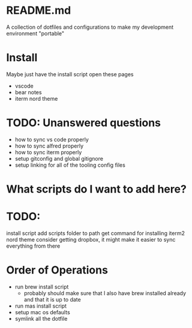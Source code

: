 # README.md
A collection of dotfiles and configurations to make my development environment "portable"

# Install
Maybe just have the install script open these pages
- vscode
- bear notes
- iterm nord theme

# TODO: Unanswered questions
- how to sync vs code properly
- how to sync alfred properly
- how to sync iterm properly
- setup gitconfig and global gitignore
- setup linking for all of the tooling config files

# What scripts do I want to add here?

# TODO:
install script
add scripts folder to path
get command for installing iterm2 nord theme
consider getting dropbox, it might make it easier to sync everything from there

# Order of Operations
- run brew install script
  - probably should make sure that I also have brew installed already and that it is up to date
- run mas install script
- setup mac os defaults
- symlink all the dotfile



